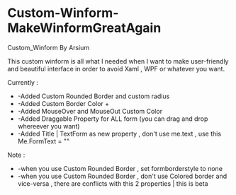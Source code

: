 # Custom-Winform-MakeWinformGreatAgain
Custom_Winform By Arsium

This custom winform is all what I needed when I want to make user-friendly and beautiful interface in order to avoid Xaml , WPF or whatever you want.

Currently :


* -Added Custom Rounded Border and custom radius
* -Added Custom Border Color + 
* -Added MouseOver and MouseOut Custom Color
* -Added Draggable Property for ALL form (you can drag and drop whereever you want)
* -Added Title | TextForm as new property , don't use me.text , use this Me.FormText = ""


Note : 
* -when you use Custom Rounded Border , set formborderstyle to none
* -when you use Custom Rounded Border ,  don't use Colored border and vice-versa , there are conflicts with this 2 properties | this is beta
